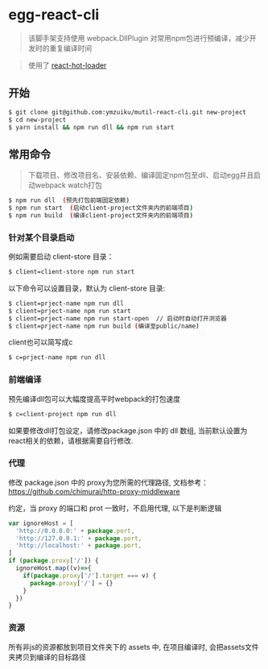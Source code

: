 # egg-react-cli

> 该脚手架支持使用 webpack.DllPlugin 对常用npm包进行预编译，减少开发时的重复编译时间

> 使用了 [react-hot-loader](https://github.com/gaearon/react-hot-loader/tree/next)

## 开始
```bash
$ git clone git@github.com:ymzuiku/mutil-react-cli.git new-project
$ cd new-project
$ yarn install && npm run dll && npm run start
```

## 常用命令
> 下载项目、修改项目名、安装依赖、编译固定npm包至dll、启动egg并且启动webpack watch打包
```bash
$ npm run dll  (预先打包前端固定依赖)
$ npm run start  (启动client-project文件夹内的前端项目)
$ npm run build  (编译client-project文件夹内的前端项目)
```

### 针对某个目录启动

例如需要启动 client-store 目录：
```bash
$ client=client-store npm run start
```
以下命令可以设置目录，默认为 client-store 目录:
```bash
$ client=prject-name npm run dll
$ client=prject-name npm run start
$ client=prject-name npm run start-open  // 启动时自动打开浏览器
$ client=prject-name npm run build (编译至public/name)
```
client也可以简写成c
```bash
$ c=prject-name npm run dll
```

### 前端编译
预先编译dll包可以大幅度提高平时webpack的打包速度
```bash
$ c=client-project npm run dll
```
如果要修改dll打包设定，请修改package.json 中的 dll 数组, 当前默认设置为react相关的依赖，请根据需要自行修改.

### 代理
修改 package.json 中的 proxy为您所需的代理路径, 文档参考：
https://github.com/chimurai/http-proxy-middleware

约定，当 proxy 的端口和 prot 一致时，不启用代理, 以下是判断逻辑
```js
var ignoreHost = [
  'http://0.0.0.0:' + package.port,
  'http://127.0.0.1:' + package.port,
  'http://localhost:' + package.port,
]
if (package.proxy['/']) {
  ignoreHost.map((v)=>{
    if(package.proxy['/'].target === v) {
      package.proxy['/'] = {}
    }
  })
}
```

### 资源

所有非js的资源都放到项目文件夹下的 assets 中, 在项目编译时, 会把assets文件夹拷贝到编译的目标路径